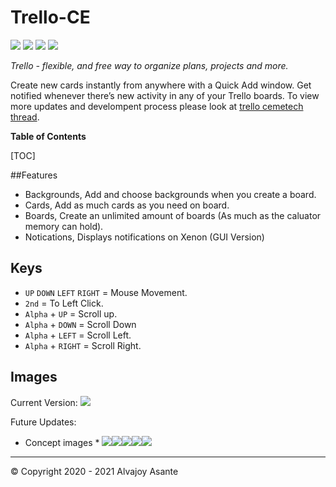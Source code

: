 # Trello-CE
![](https://i.imgur.com/xwQurN9.png)
![](https://img.shields.io/github/issues/Overload02/Trello-CE) ![](https://img.shields.io/github/release/Overload02/Trello-CE) ![](https://img.shields.io/twitter/url?style=social&url=https%3A%2F%2Ftwitter.com%2Fintent%2Ftweet%3Ftext%3DI%2520found%2520Trello%2520on%2520a%2520calculator%2521%253F%250ASupport%2520the%2520project%2520here%253A%2520https%253A%252F%252Fgithub.com%252FOverload02%252FTrello-CE)

*Trello - flexible, and free way to organize plans, projects and more.*

Create new cards instantly from anywhere with a Quick Add window. Get notified whenever there’s new activity in any of your Trello boards.
To view more updates and develompent process please look at [trello cemetech thread](https://www.cemetech.net/forum/viewtopic.php?p=287215).

**Table of Contents**

[TOC]

##Features
- Backgrounds, Add and choose backgrounds when you create a board.
- Cards,  Add as much cards as you need on board. 
- Boards, Create an unlimited amount of boards (As much as the caluator memory can hold).
- Notications, Displays notifications on Xenon (GUI Version) 

## Keys
- `UP` `DOWN` `LEFT` `RIGHT` = Mouse Movement. 
- `2nd` = To  Left Click. 
- `Alpha` + `UP` = Scroll up.
- `Alpha` + `DOWN` = Scroll Down
- `Alpha` + `LEFT` = Scroll Left.
- `Alpha` + `RIGHT` = Scroll Right.

## Images
Current Version:
![](https://i.imgur.com/h7xtKYs.png)

Future Updates:
* Concept images *
![](https://i.imgur.com/lb1K0hT.png)![](https://i.imgur.com/KfWOCSN.png)![](https://i.imgur.com/dgED5bB.png)![](https://i.imgur.com/HhR4WF0.png)![](https://i.imgur.com/Kl8OJp4.png)

------------

 &copy; Copyright 2020 - 2021 Alvajoy Asante
